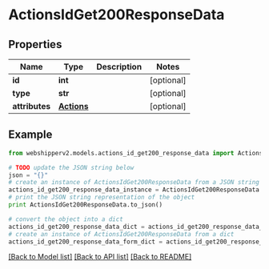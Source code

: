 # ActionsIdGet200ResponseData


## Properties
Name | Type | Description | Notes
------------ | ------------- | ------------- | -------------
**id** | **int** |  | [optional] 
**type** | **str** |  | [optional] 
**attributes** | [**Actions**](Actions.md) |  | [optional] 

## Example

```python
from webshipperv2.models.actions_id_get200_response_data import ActionsIdGet200ResponseData

# TODO update the JSON string below
json = "{}"
# create an instance of ActionsIdGet200ResponseData from a JSON string
actions_id_get200_response_data_instance = ActionsIdGet200ResponseData.from_json(json)
# print the JSON string representation of the object
print ActionsIdGet200ResponseData.to_json()

# convert the object into a dict
actions_id_get200_response_data_dict = actions_id_get200_response_data_instance.to_dict()
# create an instance of ActionsIdGet200ResponseData from a dict
actions_id_get200_response_data_form_dict = actions_id_get200_response_data.from_dict(actions_id_get200_response_data_dict)
```
[[Back to Model list]](../README.md#documentation-for-models) [[Back to API list]](../README.md#documentation-for-api-endpoints) [[Back to README]](../README.md)


